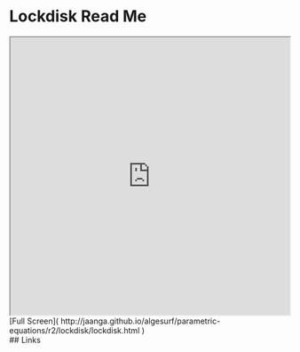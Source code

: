 Lockdisk Read Me
===

<iframe src='http://jaanga.github.io/algesurf/parametric-equations/r2/lockdisk/lockdisk.html' width=100% height=500px >
There is an `iframe` here. It is not visible when viewed on github.com/algesurf. To view, please see 'Project Links' below.
</iframe>
[Full Screen]( http://jaanga.github.io/algesurf/parametric-equations/r2/lockdisk/lockdisk.html )
<br>
## Links 
<http://www.3d-meier.de/tut3/Seite114.html>  

